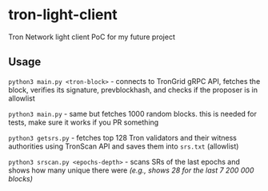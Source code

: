 # tron-light-client
Tron Network light client PoC for my future project

## Usage

`python3 main.py <tron-block>` - connects to TronGrid gRPC API, fetches the block, verifies its signature, prevblockhash, and checks if the proposer is in allowlist

`python3 main.py` - same but fetches 1000 random blocks. this is needed for tests, make sure it works if you PR something

`python3 getsrs.py` - fetches top 128 Tron validators and their witness authorities using TronScan API and saves them into `srs.txt` (allowlist)

`python3 srscan.py <epochs-depth>` - scans SRs of the last epochs and shows how many unique there were *(e.g., shows 28 for the last 7 200 000 blocks)*